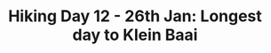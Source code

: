 ---
layout: post
title: "Hiking Day 12 - 26th Jan: Longest day to Klein Baai"
day_number: 12
post_id: 87
hike_date: 2009-01-26
km: 28.3
map_number: 7
destination: Kleinbaai
overnight: Uilenkraalmond Campsite
terrain: Tar roads and beach
nature_reserve: 
notes: NULL
start_coord_lat: NULL
start_coord_long: NULL
end_coord_lat: -34.616467
end_coord_long: 19.355067
start_coord: NULL
destination_coord: -34.616467,19.355067
file_name: 01-26.jpg
description: Longest day to Klein Baai.
link: http://www.cape2kosi.com/2009/01/26/hiking-day-12/
---
